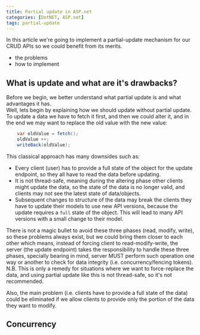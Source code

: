 ```yaml
---
title: Partial update in ASP.net
categories: [DotNET, ASP.net]
tags: partial-update
---
```


In this article we're going to implement a partial-update mechanism for our CRUD APIs so we could benefit from its merits.
<!--more-->

* the problems
* how to implement

## What is update and what are it's drawbacks?
Before we begin, we better understand what partial update is and what advantages it has.  
Well, lets begin by explaining how we should update without partial update. To update a data we have to fetch it first, and then we could alter it, and in the end we may want to replace the old value with the new value:
```csharp
    var oldValue = fetch();
    oldValue ++;
    writeBack(oldValue);
```
This classical approach has many downsides such as:
* Every client (user) has to provide a full state of the object for the update endpoint, so they all have to read the data before updating.
* It is not thread-safe, meaning during the altering phase other clients might update the data, so the state of the data is no longer valid, and clients may not see the latest state of data/objects.
* Subsequent changes to structure of the data may break the clients they have to update their models to use new API versions, because the update requires a `full` state of the object. This will lead to many API versions with a small change to their model.

There is not a magic bullet to avoid these three phases (read, modify, write), so these problems always exist, but we could bring them closer to each other which means, instead of forcing client to read-modify-write, the server (the update endpoint) takes the responsibility to handle these three phases, specially bearing in mind, server MUST perform such operation one way or another to check for data integrity (i.e. concurrency/fencing tokens).
N.B. This is only a remedy for situations where we want to force-replace the data, and using partial update like this is not thread-safe, so it's not recommended.

Also, the main problem (i.e. clients have to provide a full state of the data) could be eliminated if we allow clients to provide only the portion of the data they want to modify.

## Concurrency
